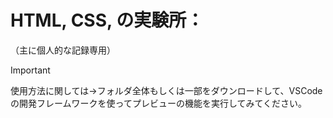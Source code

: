 # HTML, CSS, の実験所：
（主に個人的な記録専用）

> [!IMPORTANT]
> 使用方法に関しては→フォルダ全体もしくは一部をダウンロードして、VSCodeの開発フレームワークを使ってプレビューの機能を実行してみてください。
